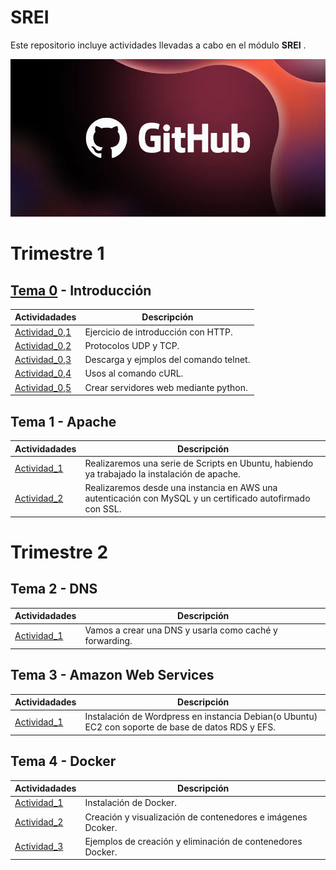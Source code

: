 # SREI
Este repositorio incluye actividades llevadas a cabo en el módulo **SREI** .

![LogoGH](Images/8562a9a5-a1e4-4722-9ec7-47ebccd5901e.webp)

# Trimestre 1

## [Tema 0](Tema_0) - Introducción

Actividadades | Descripción
---------- | ----------
[Actividad_0,1](Tema_0/Actividad_0/Actividad_0,1.md)| Ejercicio de introducción con HTTP.
[Actividad_0,2](Tema_0/Actividad_0/Actividad_0,2.md)| Protocolos UDP y TCP.
[Actividad_0,3](Tema_0/Actividad_0/Actividad_0,3.md)| Descarga y ejmplos del comando telnet.
[Actividad_0,4](Tema_0/Actividad_0/Actividad_0,4.md)| Usos al comando cURL.
[Actividad_0,5](Tema_0/Actividad_0/Actividad_0,5.md)| Crear servidores web mediante python.

## Tema 1 - Apache

Actividadades | Descripción
---------- | ----------
[Actividad_1](Tema_1/Actividad_1.md)| Realizaremos una serie de Scripts en Ubuntu, habiendo ya trabajado la instalación de apache.
[Actividad_2](Tema_1/Actividad_2.md)| Realizaremos desde una instancia en AWS una autenticación con MySQL y un certificado autofirmado con SSL.

# Trimestre 2

## Tema 2 - DNS

Actividadades | Descripción
---------- | ----------
[Actividad_1](Tema_2/Actividad_1.md)| Vamos a crear una DNS y usarla como caché y forwarding.

## Tema 3 - Amazon Web Services

Actividadades | Descripción
---------- | ----------
[Actividad_1](Tema_3/Actividad_1.md)| Instalación de Wordpress en instancia Debian(o Ubuntu) EC2 con soporte de base de datos RDS y EFS.

## Tema 4 - Docker

Actividadades | Descripción
---------- | ----------
[Actividad_1](Tema_4/Actividad_1.md)| Instalación de Docker.
[Actividad_2](Tema_4/Actividad_2.md)| Creación y visualización de contenedores e imágenes Dcoker.
[Actividad_3](Tema_4/Actividad_3.md)| Ejemplos de creación y eliminación de contenedores Docker.

